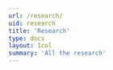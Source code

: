 ```yaml
---
url: /research/
uid: research
title: 'Research'
type: docs
layout: 1col
summary: 'All the research'
---
```

